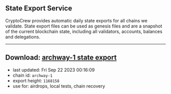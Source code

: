 ## State Export Service
CryptoCrew provides automatic daily state exports for all chains we validate. State export files can be used as genesis files and are a snapshot of the current blockchain state, including all validators, accounts, balances and delegations.

---
**Download: [archway-1 state export](https://dl.ccvalidators.com/SERVICE/archway/archway-1_export_1168158.json)**
---

- last updated: Fri Sep 22 2023 00:16:09
- chain id: `archway-1`
- export height: `1168158`
- use for: airdrops, local tests, chain recovery
